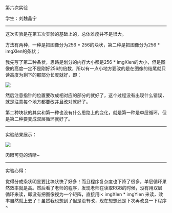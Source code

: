 第六次实验

学生：刘魏鑫宁

---

这次实验是在第五次实验的基础上的，总体难度并不是很大。

方法有两种，一种是把图像分为256 * 256的块状，第二种是把图像分为256 * imgXlen的条状；

我先写了第二种条状，思路是划分的内存大小都是256 * imgXlen的大小，但是图像的高度一定不是刚好256的倍数，所以有一点小地方要改的是在图像的结尾就只读高度为剩下的那部分长度就好，即：

![](http://ww1.sinaimg.cn/large/006y6mwBly1fxmfkve9l0j30hg0733yg.jpg)

然后注意指针的位置要改成相对应的部分的就好了，这个过程没有出现什么错误，就是注意每个地方都要改并且改对就好了。



第二种块状的其实和第一种也没有什么思路上的变化，就是第一种是单层循环，但是第二种要变成双层循环就好了。

---

实验结果展示：

![](http://ww1.sinaimg.cn/large/006y6mwBly1fxmfspnslmj30zi0fp1ky.jpg)

肉眼可见的清晰~

---

实验心得：

觉得分成条状明显要比块状快了好多！而且程序复杂度也下降了很多，单层循环果然效率就是高。然后看了老师的程序，发现老师在读取RGB的时候，没有用双层循环来读，即没有把图像视为一个矩阵，直接用i< imgXlen * imgYlen 来读，效率自然就上去了！虽然我也想到了但是没有改，现在想想还是下次再改良一下程序~

